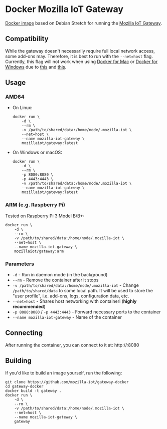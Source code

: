 # Docker Mozilla IoT Gateway

[Docker image](https://github.com/mozilla-iot/gateway-docker) based on Debian Stretch for running the [Mozilla IoT Gateway](https://github.com/mozilla-iot/gateway).

## Compatibility

While the gateway doesn't necessarily require full local network access, some add-ons may. Therefore, it is best to run with the `--net=host` flag. Currently, this flag will not work when using [Docker for Mac](https://docs.docker.com/docker-for-mac/) or [Docker for Windows](https://docs.docker.com/docker-for-windows/) due to [this](https://github.com/docker/for-mac/issues/68) and [this](https://github.com/docker/for-win/issues/543).

## Usage

### AMD64

* On Linux:

    ```shell
    docker run \
        -d \
        --rm \
        -v /path/to/shared/data:/home/node/.mozilla-iot \
        --net=host \
        --name mozilla-iot-gateway \
        mozillaiot/gateway:latest
    ```

* On Windows or macOS:

    ```shell
    docker run \
        -d \
        --rm \
        -p 8080:8080 \
        -p 4443:4443 \
        -v /path/to/shared/data:/home/node/.mozilla-iot \
        --name mozilla-iot-gateway \
        mozillaiot/gateway:latest
    ```

### ARM (e.g. Raspberry Pi)

Tested on Raspberry Pi 3 Model B/B+:

```shell
docker run \
    -d \
    --rm \
    -v /path/to/shared/data:/home/node/.mozilla-iot \
    --net=host \
    --name mozilla-iot-gateway \
    mozillaiot/gateway:arm
```

### Parameters

* `-d` - Run in daemon mode (in the background)
* `--rm` - Remove the container after it stops
* `-v /path/to/shared/data:/home/node/.mozilla-iot` - Change `/path/to/shared/data` to some local path. It will be used to store the "user profile", i.e. add-ons, logs, configuration data, etc.
* `--net=host` - Shares host networking with containeri (**highly recommended**)
* `-p 8080:8080` / `-p 4443:4443` - Forward necessary ports to the container
* `--name mozilla-iot-gateway` - Name of the container

## Connecting

After running the container, you can connect to it at:
http://<host-ip-address>:8080

## Building

If you'd like to build an image yourself, run the following:

```shell
git clone https://github.com/mozilla-iot/gateway-docker
cd gateway-docker
docker build -t gateway .
docker run \
    -d \
    --rm \
    -v /path/to/shared/data:/home/node/.mozilla-iot \
    --net=host \
    --name mozilla-iot-gateway \
    gateway
```
